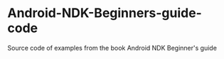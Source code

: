 # Android-NDK-Beginners-guide-code
Source code of examples from the book Android NDK Beginner's guide
